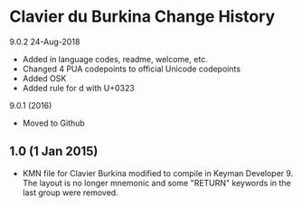 Clavier du Burkina Change History
=======================

9.0.2 24-Aug-2018
* Added in language codes, readme, welcome, etc.
* Changed 4 PUA codepoints to official Unicode codepoints
* Added OSK
* Added rule for d with U+0323

9.0.1 (2016)
* Moved to Github

1.0 (1 Jan 2015)
-----------------

* KMN file for Clavier Burkina modified to compile in Keyman Developer 9. The layout is no longer mnemonic and some "RETURN" keywords in the last group were removed.
